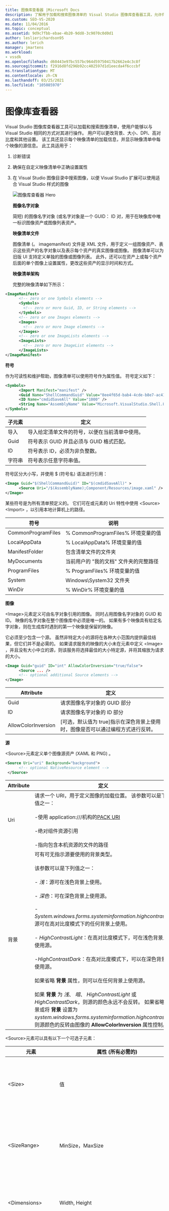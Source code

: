 ```yaml
---
title: 图像库查看器 |Microsoft Docs
description: 了解用于加载和搜索图像清单的 Visual Studio 图像库查看器工具，允许你查看和操作图像属性。
ms.custom: SEO-VS-2020
ms.date: 11/04/2016
ms.topic: conceptual
ms.assetid: 9d9c7fbb-ebae-4b20-9dd8-3c9070c0d0d1
author: leslierichardson95
ms.author: lerich
manager: jmartens
ms.workload:
- vssdk
ms.openlocfilehash: d60443e97bc557bc964d59750417b2662e4c3c8f
ms.sourcegitcommit: f2916d8fd296b92cc402597d1d1eecda4f6cccbf
ms.translationtype: MT
ms.contentlocale: zh-CN
ms.lasthandoff: 03/25/2021
ms.locfileid: "105085970"
---
```

# <a name="image-library-viewer"></a>图像库查看器
Visual Studio 图像库查看器工具可以加载和搜索图像清单，使用户能够以与 Visual Studio 相同的方式对其进行操作。 用户可以更改背景、大小、DPI、高对比度和其他设置。 该工具还显示每个映像清单的加载信息，并显示映像清单中每个映像的源信息。 此工具适用于：

1. 诊断错误

2. 确保在自定义映像清单中正确设置属性

3. 在 Visual Studio 图像目录中搜索图像，以便 Visual Studio 扩展可以使用适合 Visual Studio 样式的图像

   ![图像库查看器 Hero](../../extensibility/internals/media/image-library-viewer-hero.png "图像库查看器 Hero")

   **图像名字对象**

   简短) 的图像名字对象 (或名字对象是一个 GUID： ID 对，用于在映像库中唯一标识图像资产或图像列表资产。

   **映像清单文件**

   图像清单 (。 imagemanifest) 文件是 XML 文件，用于定义一组图像资产、表示这些资产的名字对象以及表示每个资产的真实图像或图像。 图像清单可以为旧版 UI 支持定义单独的图像或图像列表。 此外，还可以在资产上或每个资产后面的单个图像上设置属性，更改这些资产的显示时间和方式。

   **映像清单架构**

   完整的映像清单如下所示：

```xml
<ImageManifest>
      <!-- zero or one Symbols elements -->
      <Symbols>
        <!-- zero or more Guid, ID, or String elements -->
      </Symbols>
      <!-- zero or one Images elements -->
      <Images>
        <!-- zero or more Image elements -->
      </Images>
      <!-- zero or one ImageLists elements -->
      <ImageLists>
        <!-- zero or more ImageList elements -->
      </ImageLists>
</ImageManifest>
```

 **符号**

 作为可读性和维护帮助，图像清单可以使用符号作为属性值。 符号定义如下：

```xml
<Symbols>
      <Import Manifest="manifest" />
      <Guid Name="ShellCommandGuid" Value="8ee4f65d-bab4-4cde-b8e7-ac412abbda8a" />
      <ID Name="cmdidSaveAll" Value="1000" />
      <String Name="AssemblyName" Value="Microsoft.VisualStudio.Shell.UI.Internal" />
</Symbols>
```

|**子元素**|**定义**|
|-|-|
|导入|导入给定清单文件的符号，以便在当前清单中使用。|
|Guid|符号表示 GUID 并且必须与 GUID 格式匹配。|
|ID|符号表示 ID，必须为非负整数。|
|字符串|符号表示任意字符串值。|

 符号区分大小写，并使用 $ (符号名) 语法进行引用：

```xml
<Image Guid="$(ShellCommandGuid)" ID="$(cmdidSaveAll)" >
      <Source Uri="/$(AssemblyName);Component/Resources/image.xaml" />
</Image>
```

 某些符号是为所有清单预定义的。 它们可在或元素的 Uri 特性中使用 \<Source> \<Import> ，以引用本地计算机上的路径。

|**符号**|**说明**|
|-|-|
|CommonProgramFiles|% CommonProgramFiles% 环境变量的值|
|LocalAppData|% LocalAppData% 环境变量的值|
|ManifestFolder|包含清单文件的文件夹|
|MyDocuments|当前用户的 "我的文档" 文件夹的完整路径|
|ProgramFiles|% ProgramFiles% 环境变量的值|
|System|Windows\System32 文件夹|
|WinDir|% WinDir% 环境变量的值|

 **图像**

 \<Image>元素定义可由名字对象引用的图像。 同时占用图像名字对象的 GUID 和 ID。 映像的名字对象在整个图像库中必须是唯一的。 如果有多个映像具有给定名字对象，则在生成库时遇到的第一个映像是保留的映像。

 它必须至少包含一个源。 虽然非特定大小的源将在各种大小范围内提供最佳结果，但它们并不是必需的。 如果请求服务的映像的大小未在元素中定义 \<Image> ，并且没有大小中立的源，则该服务将选择最佳的大小特定源，并将其缩放为请求的大小。

```xml
<Image Guid="guid" ID="int" AllowColorInversion="true/false">
      <Source ... />
      <!-- optional additional Source elements -->
</Image>
```

|**Attribute**|**定义**|
|-|-|
|Guid|请求图像名字对象的 GUID 部分|
|ID|请求图像名字对象的 ID 部分|
|AllowColorInversion|[可选，默认值为 true]指示在深色背景上使用时，图像是否可以通过编程方式进行反转。|

 **源**

 \<Source>元素定义单个图像源资产 (XAML 和 PNG) 。

```xml
<Source Uri="uri" Background="background">
      <!-- optional NativeResource element -->
 </Source>
```

|**Attribute**|**定义**|
|-|-|
|Uri|请求一个 URI，用于定义图像的加载位置。 该参数可以是下列值之一：<br /><br /> -使用 application:///机构的[PACK URI](/dotnet/framework/wpf/app-development/pack-uris-in-wpf)<br /><br /> -绝对组件资源引用<br /><br /> -指向包含本机资源的文件的路径|
|背景|可有可无指示源要使用的背景类型。<br /><br /> 该参数可以是下列值之一：<br /><br /> - *浅*：源可在浅色背景上使用。<br /><br /> - *深色*：可在深色背景上使用源。<br /><br /> - *System.windows.forms.systeminformation.highcontrast*：源可在高对比度模式下的任何背景上使用。<br /><br /> - *HighContrastLight*：在高对比度模式下，可在浅色背景上使用源。<br /><br /> -*HighContrastDark*：在高对比度模式下，可以在深色背景上使用源。<br /><br /> 如果省略 **背景** 属性，则可以在任何背景上使用源。<br /><br /> 如果 **背景** 为 *浅*、 *暗*、 *HighContrastLight* 或 *HighContrastDark*，则源的颜色永远不会反转。 如果省略背景或将 **背景** 设置为 *system.windows.forms.systeminformation.highcontrast*，则源颜色的反转由图像的 **AllowColorInversion** 属性控制。|

 \<Source>元素可以具有以下一个可选子元素：

|**元素**|**属性 (所有必需的)**|**定义**|
|-|-|-|
|\<Size>|值|源将用于设备单位)  (给定大小的图像。 图像将为方形。|
|\<SizeRange>|MinSize，MaxSize|源将用于 MinSize 中的到 MaxSize (的图像，) 包括在内。 图像将为方形。|
|\<Dimensions>|Width, Height|源将用于以设备单位)  (给定的宽度和高度的图像。|
|\<DimensionRange>|MinWidth、MinHeight、<br /><br /> System.windows.frameworkelement.maxwidth、System.windows.frameworkelement.maxheight|源将用于从最小宽度/高度到最大宽度/高度的图像 (以设备单位) 表示。|

 \<Source>元素还可以具有可选的 \<NativeResource> 子元素，此子元素定义 \<Source> 从本机程序集而不是托管程序集加载的。

```xml
<NativeResource Type="type" ID="int" />
```

|**Attribute**|**定义**|
|-|-|
|类型|请求本机资源的类型（XAML 或 PNG）|
|ID|请求本机资源的整数 ID 部分|

 **ImageList**

 \<ImageList>元素定义可在单个条带中返回的图像集合。 根据需要，可按需生成条带。

```xml
<ImageList>
      <ContainedImage Guid="guid" ID="int" External="true/false" />
      <!-- optional additional ContainedImage elements -->
 </ImageList>
```

|**Attribute**|**定义**|
|-|-|
|Guid|请求图像名字对象的 GUID 部分|
|ID|请求图像名字对象的 ID 部分|
|外部|[可选，默认值为 false]指示图像名字对象是否引用当前清单中的图像。|

 包含的图像的名字对象不必引用在当前清单中定义的映像。 如果在图像库中找不到包含的图像，则会在其位置使用空白占位符图像。

## <a name="how-to-use-the-tool"></a>如何使用该工具
 **验证自定义映像清单**

 若要创建自定义清单，建议使用 ManifestFromResources 工具来自动生成清单。 若要验证自定义清单，请启动图像库查看器并选择 "文件" > "设置路径 ..."打开 "搜索目录" 对话框。 该工具将使用搜索目录加载图像清单，但它还会将其用于查找包含清单中的图像的 .dll 文件，因此请确保在此对话框中包含清单和 DLL 目录。

 ![图像库查看器 搜索](../../extensibility/internals/media/image-library-viewer-search.png "图像库查看器 搜索")

 单击 " **添加 ...** " 选择新的搜索目录，搜索清单及其相应的 dll。 该工具将记住这些搜索目录，并且可以通过选中或取消选中某个目录来打开或关闭它们。

 默认情况下，该工具将尝试查找 Visual Studio 安装目录，并将这些目录添加到搜索目录列表中。 您可以手动添加该工具找不到的目录。

 加载所有清单后，可以使用该工具切换图像的 **背景** 色、 **DPI**、 **高对比度** 或 **grayscaling** ，以便用户可以通过视觉方式检查图像资产，以验证它们是否能正确地针对各种设置进行呈现。

 ![图像库查看器 背景](../../extensibility/internals/media/image-library-viewer-background.png "图像库查看器 背景")

 可以将背景色设置为 "浅"、"深" 或 "自定义" 值。 选择 "自定义颜色" 将打开颜色选择对话框，并将该自定义颜色添加到 "背景" 组合框的底部，以便稍后重新调用。

 ![图像库查看器的自定义颜色](../../extensibility/internals/media/image-library-viewer-custom-color.png "图像库查看器的自定义颜色")

 选择图像名字对象将在右侧的 "图像详细信息" 窗格中显示该名字对象后面的每个真实图像的信息。 该窗格还允许用户按名称或原始 GUID： ID 值复制名字对象。

 ![图像库查看器 图像详细信息](../../extensibility/internals/media/image-library-viewer-image-details.png "图像库查看器 图像详细信息")

 为每个图像源显示的信息包括要在其上显示的背景类型、是否可以主题或支持高对比度、其有效大小或是否为非特定大小，以及图像是否来自本机程序集。

 ![图像库查看器 罐形主题](../../extensibility/internals/media/image-library-viewer-can-theme.png "图像库查看器 罐形主题")

 在验证映像清单时，建议您在实际的位置部署清单和映像 DLL。 这将验证任何相对路径是否正常工作，以及图像库是否可以查找并加载清单和映像 DLL。

 **搜索 image catalog KnownMonikers**

 为了更好地匹配 Visual studio 样式，Visual Studio 扩展可以使用 Visual Studio 图像目录中的图像，而不是创建和使用自己的图像。 这样做的好处是不必维护这些映像，并保证映像具有高 DPI 的后备图像，使其在 Visual Studio 支持的所有 DPI 设置中看起来是正确的。

 图像库查看器允许搜索清单，以便用户可以查找表示图像资产的名字对象并在代码中使用该名字对象。 若要搜索图像，请在搜索框中输入所需的搜索词，然后按 Enter。 底部的状态栏将显示从所有清单中的映像总数中发现了多少个匹配项。

 ![图像库查看器 筛选器](../../extensibility/internals/media/image-library-viewer-filter.png "图像库查看器 筛选器")

 在现有清单中搜索图像名字对象时，建议仅搜索并使用 Visual Studio 图像目录的名字对象、其他有意公开访问的名字对象或你自己的自定义名字对象。 如果使用非公共名字对象，则自定义 UI 可能会损坏，或者在更改或更新这些非公共名字对象和图像时以意外的方式更改其图像。

 此外，还可以按 GUID 进行搜索。 这种类型的搜索可用于将列表筛选到单个清单或清单中的单个子节（如果该清单包含多个 Guid）。

 ![图像库查看器 筛选器 GUID](../../extensibility/internals/media/image-library-viewer-filter-guid.png "图像库查看器 筛选器 GUID")

 最后，还可以按 ID 进行搜索。

 ![图像库查看器 筛选器 ID](../../extensibility/internals/media/image-library-viewer-filter-id.png "图像库查看器 筛选器 ID")

## <a name="notes"></a>说明

- 默认情况下，该工具将请求 Visual Studio 安装目录中存在的多个映像清单。 只有一个具有公开的名字对象的是 **VisualStudio. ImageCatalog** 清单。 GUID： ae27a6b0-e345-4288-96df-5eaf394ee369 (不要在自定义清单 **中重写** 此 GUID) 类型： KnownMonikers

- 该工具在启动时尝试加载它找到的所有映像清单，因此应用程序可能需要几秒钟才能实际显示。 加载清单时，它可能会变慢或无响应。

## <a name="sample-output"></a>示例输出
 此工具不会生成任何输出。
